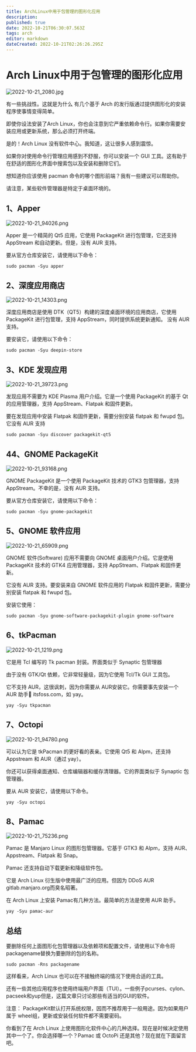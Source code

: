 ```yaml
---
title: ArchLinux中用于包管理的图形化应用
description: 
published: true
date: 2022-10-21T06:30:07.563Z
tags: arch
editor: markdown
dateCreated: 2022-10-21T02:26:26.295Z
---
```


# Arch Linux中用于包管理的图形化应用
![2022-10-21_2080.jpg](/2022-10-21_2080.jpg)

有一些挑战性。这就是为什么 有几个基于 Arch 的发行版通过提供图形化的安装程序使事情变得简单。

即使你设法安装了Arch Linux，你也会注意到它严重依赖命令行。如果你需要安装应用或更新系统，那么必须打开终端。

是的！Arch Linux 没有软件中心。我知道，这让很多人感到震惊。

如果你对使用命令行管理应用感到不舒服，你可以安装一个 GUI 工具。这有助于在舒适的图形化界面中搜索包以及安装和删除它们。

想知道你应该使用 pacman 命令的哪个图形前端？我有一些建议可以帮助你。

请注意，某些软件管理器是特定于桌面环境的。

## 1、Apper
![2022-10-21_94026.png](/2022-10-21_94026.png)

Apper 是一个精简的 Qt5 应用，它使用 PackageKit 进行包管理，它还支持 AppStream 和自动更新。但是，没有 AUR 支持。

要从官方仓库安装它，请使用以下命令：

`sudo pacman -Syu apper`

## 2、深度应用商店
![2022-10-21_14303.png](/2022-10-21_14303.png)

深度应用商店是使用 DTK（QT5）构建的深度桌面环境的应用商店，它使用 PackageKit 进行包管理，支持 AppStream，同时提供系统更新通知。 没有 AUR 支持。

要安装它，请使用以下命令：

`sudo pacman -Syu deepin-store`

## 3、KDE 发现应用

![2022-10-21_39723.png](/2022-10-21_39723.png)


发现应用不需要为 KDE Plasma 用户介绍。它是一个使用 PackageKit 的基于 Qt 的应用管理器，支持 AppStream、Flatpak 和固件更新。

要在发现应用中安装 Flatpak 和固件更新，需要分别安装 flatpak 和 fwupd 包。它没有 AUR 支持

`sudo pacman -Syu discover packagekit-qt5`

## 44、GNOME PackageKit

![2022-10-21_93168.png](/2022-10-21_93168.png)

GNOME PackageKit 是一个使用 PackageKit 技术的 GTK3 包管理器，支持 AppStream。不幸的是，没有 AUR 支持。

要从官方仓库安装它，请使用以下命令：

`sudo pacman -Syu gnome-packagekit`


## 5、GNOME 软件应用

![2022-10-21_65909.png](/2022-10-21_65909.png)

GNOME 软件(Software) 应用不需要向 GNOME 桌面用户介绍。它是使用 PackageKit 技术的 GTK4 应用管理器，支持 AppStream、Flatpak 和固件更新。

它没有 AUR 支持。要安装来自 GNOME 软件应用的 Flatpak 和固件更新，需要分别安装 flatpak 和 fwupd 包。

安装它使用：

`sudo pacman -Syu gnome-software-packagekit-plugin gnome-software`

## 6、tkPacman

![2022-10-21_1219.png](/2022-10-21_1219.png)

它是用 Tcl 编写的 Tk pacman 封装。界面类似于 Synaptic 包管理器

由于没有 GTK/Qt 依赖，它非常轻量级，因为它使用 Tcl/Tk GUI 工具包。

它不支持 AUR，这很讽刺，因为你需要从 AUR安装它。你需要事先安装一个 AUR 助手🔗 itsfoss.com，如 yay。

`yay -Syu tkpacman`

## 7、Octopi

![2022-10-21_94780.png](/2022-10-21_94780.png)


可以认为它是 tkPacman 的更好看的表亲。它使用 Qt5 和 Alpm，还支持 Appstream 和 AUR（通过 yay）。

你还可以获得桌面通知、仓库编辑器和缓存清理器。它的界面类似于 Synaptic 包管理器。

要从 AUR 安装它，请使用以下命令。

`yay -Syu octopi`

## 8、Pamac

![2022-10-21_75236.png](/2022-10-21_75236.png)

Pamac 是 Manjaro Linux 的图形包管理器。它基于 GTK3 和 Alpm，支持 AUR、Appstream、Flatpak 和 Snap。

Pamac 还支持自动下载更新和降级软件包。

它是 Arch Linux 衍生版中使用最广泛的应用。但因为 DDoS AUR gitlab.manjaro.org而臭名昭著。

在 Arch Linux 上安装 Pamac有几种方法。最简单的方法是使用 AUR 助手。

`yay -Syu pamac-aur`

## 总结

要删除任何上面图形化包管理器以及依赖项和配置文件，请使用以下命令将packagename替换为要删除的包的名称。

`sudo pacman -Rns packagename`

这样看来，Arch Linux 也可以在不接触终端的情况下使用合适的工具。

还有一些其他应用程序也使用终端用户界面（TUI）。一些例子pcurses、cylon、pacseek和yup但是，这篇文章只讨论那些有适当的GUI的软件。

注意： PackageKit默认打开系统权限，因而不推荐用于一般用途。因为如果用户属于 wheel组，更新或安装任何软件都不需要密码。

你看到了在 Arch Linux 上使用图形化软件中心的几种选择。现在是时候决定使用其中一个了。你会选择哪一个？Pamac 或 OctoPi 还是其他？现在就在下面留言吧。

